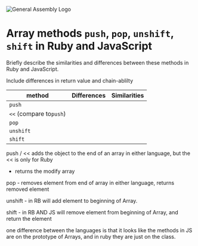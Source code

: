 ![General Assembly Logo](http://i.imgur.com/ke8USTq.png)

# Array methods `push`, `pop`, `unshift`, `shift` in Ruby and JavaScript

Briefly describe the similarities and differences between these methods in Ruby and JavaScript.

Include differences in return value and chain-ablilty

| method                  | Differences | Similarities |
|-------------------------|-------------|--------------|
| `push`                  |             |              |
| `<<` (compare to`push`) |             |              |
| `pop`                   |             |              |
| `unshift`               |             |              |
| `shift`                 |             |              |


push / << adds the object to the end of an array in either language, but the << is only for Ruby
- returns the modify array

pop - removes element from end of array in either language, returns removed element

unshift - in RB will add element to beginning of Array.

shift - in RB AND JS will remove element from beginning of Array, and return the element


one difference between the languages is that it looks like the methods in JS are
on the prototype of Arrays, and in ruby they are just on the class.
